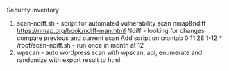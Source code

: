 Security inventory  
1) scan-ndiff.sh - script for automated vulnerability scan nmap&ndiff https://nmap.org/book/ndiff-man.html 
    Ndiff - looking for changes compare previous and current scan 
    Add script on crontab 
    0 11 28 1-12 * /root/scan-ndiff.sh - run once in month at 12 
2) wpscan - auto wordpress scan with wpscan, api, enumerate and randomize with export result to html 
